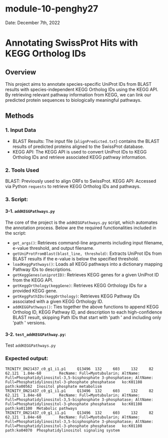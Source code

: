 # module-10-penghy27  
 
Date: December 7th, 2022  

# Annotating SwissProt Hits with KEGG Ortholog IDs

## Overview

This project aims to annotate species-specific UniProt IDs from BLAST results with species-independent KEGG Ortholog IDs using the KEGG API. By retrieving relevant pathway information from KEGG, we can link our predicted protein sequences to biologically meaningful pathways.

## Methods

### 1. Input Data

- BLAST Results: The input file (`alignPredicted.txt`) contains the BLAST results of predicted proteins aligned to the SwissProt database.
- KEGG API: The KEGG API is used to convert UniProt IDs to KEGG Ortholog IDs and retrieve associated KEGG pathway information.

### 2. Tools Used
BLAST: Previously used to align ORFs to SwissProt.
KEGG API: Accessed via Python `requests` to retrieve KEGG Ortholog IDs and pathways.

### 3. Script: 
#### 3-1. `addKEGGPathways.py`

The core of the project is the `addKEGGPathways.py` script, which automates the annotation process. Below are the required functionalities included in the script:

- `get_args()`: Retrieves command-line arguments including input filename, e-value threshold, and output filename.
- `getUniProtFromBlast(blast_line, threshold)`: Extracts UniProt IDs from BLAST results if the e-value is below the specified threshold.
- `loadKeggPathways()`: Loads all KEGG pathways into a dictionary mapping Pathway IDs to descriptions.
- `getKeggGenes(uniprotID)`: Retrieves KEGG genes for a given UniProt ID from the KEGG API.
- `getKeggOrthology(keggGene)`: Retrieves KEGG Orthology IDs for a provided KEGG gene.
- `getKeggPathIDs(keggOrthology)`: Retrieves KEGG Pathway IDs associated with a given KEGG Orthology ID.
- `addKEGGPathways()`: Ties together the above functions to append KEGG Ortholog ID, KEGG Pathway ID, and description to each high-confidence BLAST result, skipping Path IDs that start with 'path
' and including only 'path
' versions.

#### 3-2. `test_addKEGGPathway.py`: 
Test `addKEGGPathways.py`


### Expected output:
```
TRINITY_DN21437_c0_g1_i1.p1     Q13496  132     603     132     82      62.121  1.84e-60        RecName: Full=Myotubularin; AltName: Full=Phosphatidylinositol-3,5-bisphosphate 3-phosphatase; AltName: Full=Phosphatidylinositol-3-phosphate phosphatase   ko:K01108 path:ko00562  Inositol phosphate metabolism
TRINITY_DN21437_c0_g1_i1.p1     Q13496  132     603     132     82      62.121  1.84e-60        RecName: Full=Myotubularin; AltName: Full=Phosphatidylinositol-3,5-bisphosphate 3-phosphatase; AltName: Full=Phosphatidylinositol-3-phosphate phosphatase   ko:K01108 path:ko01100  Metabolic pathways
TRINITY_DN21437_c0_g1_i1.p1     Q13496  132     603     132     82      62.121  1.84e-60        RecName: Full=Myotubularin; AltName: Full=Phosphatidylinositol-3,5-bisphosphate 3-phosphatase; AltName: Full=Phosphatidylinositol-3-phosphate phosphatase   ko:K01108 path:ko04070  Phosphatidylinositol signaling system
```


